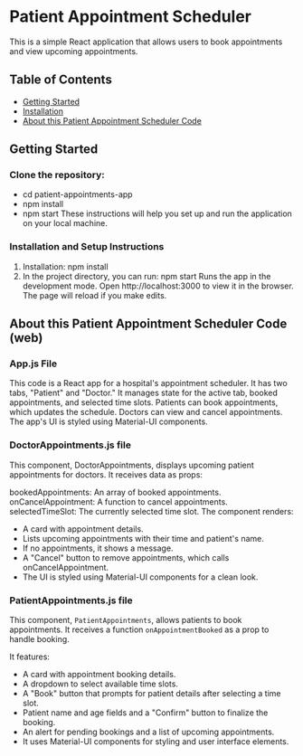 # Patient Appointment Scheduler

This is a simple React application that allows users to book appointments and view upcoming appointments.

## Table of Contents

- [Getting Started](#getting-started)
- [Installation](#installation-and-setup-instructions)
- [About this Patient Appointment Scheduler Code](#about-this-patient-appointment-scheduler-code-web)

## Getting Started
### Clone the repository:
   - cd patient-appointments-app
   - npm install
   - npm start
These instructions will help you set up and run the application on your local machine.

### Installation and Setup Instructions
1. Installation: npm install
2. In the project directory, you can run: npm start
Runs the app in the development mode.
Open http://localhost:3000 to view it in the browser. The page will reload if you make edits.


## About this Patient Appointment Scheduler Code (web)
### App.js File

This code is a React app for a hospital's appointment scheduler. It has two tabs, "Patient" and "Doctor." It manages state for the active tab, booked appointments, and selected time slots. Patients can book appointments, which updates the schedule. Doctors can view and cancel appointments. The app's UI is styled using Material-UI components.

### DoctorAppointments.js file
This component, DoctorAppointments, displays upcoming patient appointments for doctors. It receives data as props:

bookedAppointments: An array of booked appointments.
onCancelAppointment: A function to cancel appointments.
selectedTimeSlot: The currently selected time slot.
The component renders:
   - A card with appointment details.
   - Lists upcoming appointments with their time and patient's name.
   - If no appointments, it shows a message.
   - A "Cancel" button to remove appointments, which calls onCancelAppointment.
   - The UI is styled using Material-UI components for a clean look.

### PatientAppointments.js file
This component, `PatientAppointments`, allows patients to book appointments. It receives a function `onAppointmentBooked` as a prop to handle booking. 

It features:
- A card with appointment booking details.
- A dropdown to select available time slots.
- A "Book" button that prompts for patient details after selecting a time slot.
- Patient name and age fields and a "Confirm" button to finalize the booking.
- An alert for pending bookings and a list of upcoming appointments.
- It uses Material-UI components for styling and user interface elements.
  
